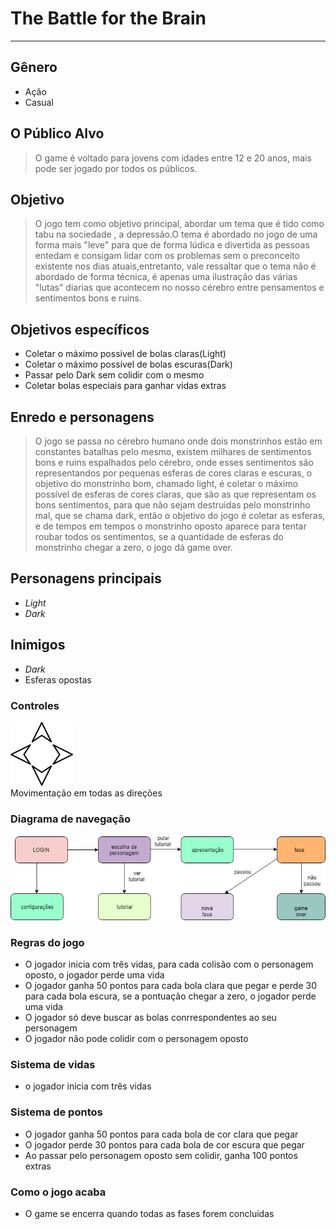 # The Battle for the Brain
-----------------------------------------------------------------------------------------------------------------------------------------
## Gênero
  + Ação
  + Casual 

  
## O	Público Alvo
>O game é voltado para jovens com idades entre 12 e 20 anos, mais pode ser jogado por todos os públicos.

## Objetivo
>O jogo tem como objetivo principal, abordar um tema que é tido como tabu na sociedade , a depressão.O tema é abordado no jogo de uma forma mais "leve" para que de forma lúdica e divertida as pessoas entedam e consigam lidar com os problemas sem o preconceito existente nos dias atuais,entretanto, vale ressaltar que o tema não é abordado de forma técnica, é apenas uma ilustração das várias "lutas" diarias que acontecem no nosso cérebro entre pensamentos e sentimentos bons e ruins.

## Objetivos específicos
+ Coletar o máximo possivel de bolas claras(Light)
+ Coletar o máximo possível de bolas escuras(Dark)
+ Passar pelo Dark sem colidir com o mesmo
+ Coletar bolas especiais para ganhar vidas extras

## Enredo e personagens
>O jogo se passa no cérebro humano onde dois monstrinhos estão em constantes batalhas pelo mesmo, existem milhares de sentimentos bons e ruins espalhados pelo cérebro, onde esses sentimentos são representandos por pequenas esferas de cores claras e escuras, o objetivo do monstrinho bom, chamado light, é coletar o máximo possível de esferas de cores claras, que são as que representam os bons sentimentos, para que não sejam destruidas pelo monstrinho mal, que se chama dark, então o objetivo do jogo é coletar as esferas, e de tempos em tempos o monstrinho oposto aparece para tentar roubar todos os sentimentos, se a quantidade de esferas do monstrinho chegar a zero, o jogo dá game over.

## Personagens principais
  + _Light_
  + _Dark_
  
## Inimigos
  + _Dark_
  + Esferas opostas
  
### Controles
<p>
  <img src="https://github.com/LucasGabrielSI/the-battle-for-the-brain/blob/master/arrows-40162_960_720.png" width="100" title="hover text"></br>
Movimentação em todas as direções
</p>

### Diagrama de navegação
<p>
  <img src="https://github.com/LucasGabrielSI/the-battle-for-the-brain/blob/master/Untitled%20Diagram.png">
</p>

### Regras do jogo
+ O jogador inicia com três vidas, para cada colisão com o personagem oposto, o jogador perde uma vida
+ O jogador ganha 50 pontos para cada bola clara que pegar e perde 30 para cada bola escura, se a pontuação chegar a zero, o jogador perde uma vida
+ O jogador só deve buscar as bolas conrrespondentes ao seu personagem
+ O jogador não pode colidir com o personagem oposto 

### Sistema de vidas
+ o jogador inicia com três vidas

### Sistema de pontos
 + O jogador ganha 50 pontos para cada bola de cor clara que pegar
 + O jogador perde 30 pontos para cada bola de cor escura que pegar
 + Ao passar pelo personagem oposto sem colidir, ganha 100 pontos extras
 
 ### Como o jogo acaba
 + O game se encerra quando todas as fases forem concluídas
